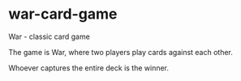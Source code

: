 # war-card-game
War - classic card game

The game is War, where two players play cards against each other.

Whoever captures the entire deck is the winner.
